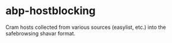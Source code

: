 abp-hostblocking
================
Cram hosts collected from various sources (easylist, etc.) into the safebrowsing shavar format.
